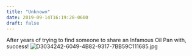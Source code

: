 ```yaml
---
title: "Unknown"
date: 2019-09-14T16:19:28-0600
draft: false
---
```


After years of trying to find someone to share an Infamous Oil Pan with, success! ![D3034242-6049-4B82-9317-7BB59C111685.jpg](http://ianwhitney.micro.blog/uploads/2019/547b5edda9.jpg)

